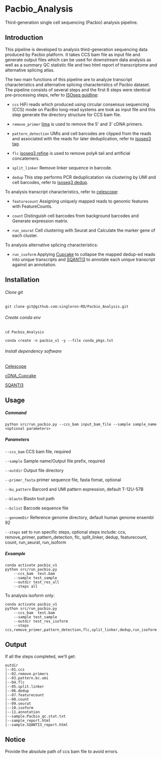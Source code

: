 # Pacbio_Analysis
Third-generation single cell sequencing (Pacbio) analysis pipeline.

## Introduction

This pipeline is developed to analysis third-generation sequencing data produced by Pacbio platform. It takes CCS bam file as input file and generate output files which can be used for downstream data analysis as well as a summary QC statistic file and two html report of transcriptome and alternative splicing atlas.

The two main functions of this pipeline are to analyze transcript characteristics and alternative splicing characteristics of Pacbio dataset. The pipeline consists of several steps and the first 6 steps were identical pre-processing steps, refer to [ISOseq guidline](https://github.com/Magdoll/cDNA_Cupcake/wiki/Iso-Seq-Single-Cell-Analysis:-Recommended-Analysis-Guidelines):

* `ccs` HiFi reads which produced using circular consensus sequencing (CCS) mode on PacBio long-read systems are took as input file and this step generate the directory structure for CCS bam file.

* `remove_primer`   [lima](https://lima.how/) is used to remove the 5' and 3' cDNA primers.

* `pattern_detection` UMIs and cell barcodes are clipped from the reads and associated with the reads for later deduplication, refer to [isoseq3 tag](https://isoseq.how/umi/cli-workflow.html#step-3---tag).

* `flc` [isoseq3 refine](https://isoseq.how/umi/cli-workflow.html) is used to remove polyA tail and artificial concatemers.

* `split_linker`    Remove linker sequence in barcode.

* `dedup`   This step performs PCR deduplicatation via clustering by UMI and cell barcodes, refer to [isoseq3 dedup](https://isoseq.how/umi/cli-workflow.html#step-5---deduplication).

To analysis transcript characteristics, refer to [celescope](https://github.com/singleron-RD/CeleScope):

* `featurecount`    Assigning uniquely mapped reads to genomic features with FeatureCounts.

* `count` Distinguish cell barcodes from background barcodes and Generate expression matrix.

* `run_seurat`  Cell clustering with Seurat and Calculate the marker gene of each cluster.

To analysis alternative splicing characteristics:

* `run_isoform` Applying [Cupcake](https://github.com/Magdoll/cDNA_Cupcake/) to collapse the mapped dedup-ed reads into unique transcripts and [SQANTI3](https://github.com/ConesaLab/SQANTI3) to annotate each unique transcript against an annotation.

## Installation

###### Clone git
`git clone git@github.com:singleron-RD/Pacbio_Analysis.git`

###### Create conda env
`cd Pacbio_Analysis`

`conda create -n pacbio_v1 -y --file conda_pkgs.txt`

###### Install dependency software
[Celescope](https://github.com/singleron-RD/CeleScope/blob/master/docs/installation.md)

[cDNA_Cupcake](https://github.com/Magdoll/cDNA_Cupcake)

[SQANTI3](https://github.com/ConesaLab/SQANTI3)

## Usage

##### Command

`python src/run_pacbio.py --ccs_bam input_bam_file --sample sample_name <optional parameters>`

##### Parameters

`--ccs_bam` CCS bam file, required

`--sample`  Sample name/Output file prefix, required

`--outdir`  Output file directory

`--primer_fasta`    primer sequence file, fasta fomat, optional   

`--bu_pattern`  Barcord and UMI pattern expression, default T-12U-57B

`--blastn`  Blastn tool path

`--bclist`  Barcode sequence file

`--genomeDir`   Reference genome directory, default human genome ensembl 92

`--steps`   set to run specific steps, optional steps include: ccs, remove_primer, pattern_detection, flc, split_linker, dedup, featurecount, count, run_seurat, run_isoform 



##### Exsample
```
conda activate pacbio_v1
python src/run_pacbio.py 
    --ccs_bam  test.bam
    --sample test_sample
    --outdir test_res_all
    --steps all
```

To analysis isoform only:

```
conda activate pacbio_v1
python src/run_pacbio.py 
    --ccs_bam  test.bam
    --sample test_sample
    --outdir test_res_isoform
    --steps ccs,remove_primer,pattern_detection,flc,split_linker,dedup,run_isoform
```

## Output

If all the steps completed, we'll get:

```
outdir
|--01.ccs
|--02.remove.primers
|--03.pattern.bc.umi
|--04.flc
|--05.split.linker
|--06.dedup
|--07.featurecount
|--08.count
|--09.seurat
|--10.isoform
|--11.annotation
|--sample.Pacbio_qc.stat.txt
|--sample_report.html
|--sample.SQANTI3_report.html
```

## Notice

Provide the absolute path of ccs bam file to avoid errors.





